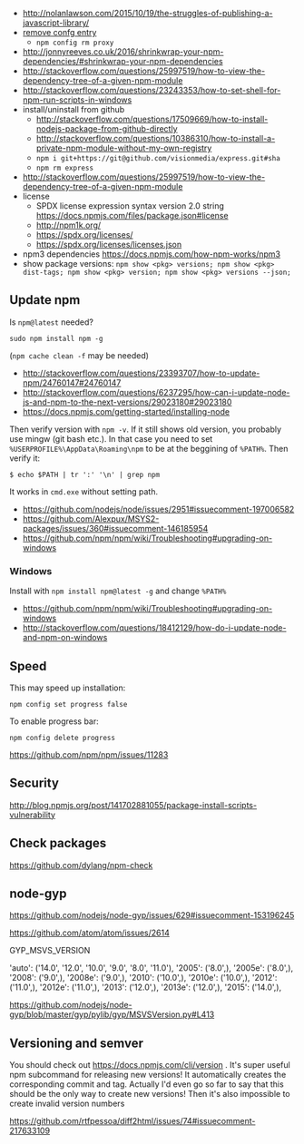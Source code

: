 - http://nolanlawson.com/2015/10/19/the-struggles-of-publishing-a-javascript-library/
- [remove confg entry](http://stackoverflow.com/questions/21228995/how-to-clear-https-proxy-setting-of-npm)
  - `npm config rm proxy`
- http://jonnyreeves.co.uk/2016/shrinkwrap-your-npm-dependencies/#shrinkwrap-your-npm-dependencies
- http://stackoverflow.com/questions/25997519/how-to-view-the-dependency-tree-of-a-given-npm-module
- http://stackoverflow.com/questions/23243353/how-to-set-shell-for-npm-run-scripts-in-windows
- install/uninstall from github
  - http://stackoverflow.com/questions/17509669/how-to-install-nodejs-package-from-github-directly
  - http://stackoverflow.com/questions/10386310/how-to-install-a-private-npm-module-without-my-own-registry
  - `npm i git+https://git@github.com/visionmedia/express.git#sha`
  - `npm rm express`
- http://stackoverflow.com/questions/25997519/how-to-view-the-dependency-tree-of-a-given-npm-module
- license
  - SPDX license expression syntax version 2.0 string https://docs.npmjs.com/files/package.json#license
  - http://npm1k.org/
  - https://spdx.org/licenses/
  - https://spdx.org/licenses/licenses.json
- npm3 dependencies https://docs.npmjs.com/how-npm-works/npm3
- show package versions: `npm show <pkg> versions; npm show <pkg> dist-tags; npm show <pkg> version; npm show <pkg> versions --json;`

## Update npm

Is `npm@latest` needed?

`sudo npm install npm -g`

(`npm cache clean -f` may be needed)

- http://stackoverflow.com/questions/23393707/how-to-update-npm/24760147#24760147
- http://stackoverflow.com/questions/6237295/how-can-i-update-node-js-and-npm-to-the-next-versions/29023180#29023180
- https://docs.npmjs.com/getting-started/installing-node

Then verify version with `npm -v`. If it still shows old version, you probably use mingw (git bash etc.). In that case you need to set `%USERPROFILE%\AppData\Roaming\npm` to be at the beggining of `%PATH%`. Then verify it:

```shell
$ echo $PATH | tr ':' '\n' | grep npm
```

It works in `cmd.exe` without setting path.

- https://github.com/nodejs/node/issues/2951#issuecomment-197006582
- https://github.com/Alexpux/MSYS2-packages/issues/360#issuecomment-146185954
- https://github.com/npm/npm/wiki/Troubleshooting#upgrading-on-windows

### Windows

Install with `npm install npm@latest -g` and change `%PATH%`

- https://github.com/npm/npm/wiki/Troubleshooting#upgrading-on-windows
- http://stackoverflow.com/questions/18412129/how-do-i-update-node-and-npm-on-windows

## Speed

This may speed up installation:

`npm config set progress false`

To enable progress bar:

`npm config delete progress`

https://github.com/npm/npm/issues/11283

## Security

http://blog.npmjs.org/post/141702881055/package-install-scripts-vulnerability

## Check packages

https://github.com/dylang/npm-check

## node-gyp

https://github.com/nodejs/node-gyp/issues/629#issuecomment-153196245

https://github.com/atom/atom/issues/2614

GYP_MSVS_VERSION

'auto': ('14.0', '12.0', '10.0', '9.0', '8.0', '11.0'),
'2005': ('8.0',),
'2005e': ('8.0',),
'2008': ('9.0',),
'2008e': ('9.0',),
'2010': ('10.0',),
'2010e': ('10.0',),
'2012': ('11.0',),
'2012e': ('11.0',),
'2013': ('12.0',),
'2013e': ('12.0',),
'2015': ('14.0',),

https://github.com/nodejs/node-gyp/blob/master/gyp/pylib/gyp/MSVSVersion.py#L413

## Versioning and semver

You should check out https://docs.npmjs.com/cli/version .
It's super useful npm subcommand for releasing new versions!
It automatically creates the corresponding commit and tag.
Actually I'd even go so far to say that this should be the only way to create new versions!
Then it's also impossible to create invalid version numbers

https://github.com/rtfpessoa/diff2html/issues/74#issuecomment-217633109

